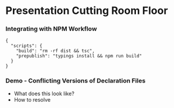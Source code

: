 
# Presentation Cutting Room Floor

### Integrating with NPM Workflow

```
{
  "scripts": {
    "build": "rm -rf dist && tsc",
    "prepublish": "typings install && npm run build"
  }
}
```

### Demo - Conflicting Versions of Declaration Files

* What does this look like?
* How to resolve
